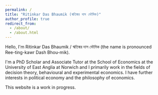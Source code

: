 ```yaml
---
permalink: /
title: "Ritinkar Das Bhaumik (ঋতিঙ্কর দাস ভৌমিক)"
author_profile: true
redirect_from: 
  - /about/
  - /about.html
---
```


Hello, I'm Ritinkar Das Bhaumik / ঋতিঙ্কর দাস ভৌমিক (the name is pronounced Ree-ting-kawr Dash Bhou-mik). 

I'm a PhD Scholar and Associate Tutor at the School of Economics at the University of East Anglia at Norwich and I primarily work in the fields of decision theory, behavioural and experimental economics. I have further interests in political economy and the philosophy of economics. 

This website is a work in progress. 